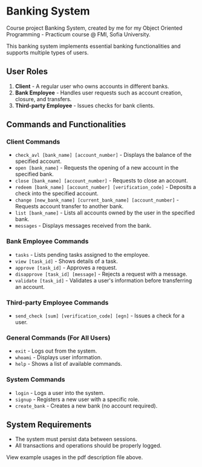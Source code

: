 # Banking System

Course project Banking System, created by me for my Object Oriented Programming - Practicum course @ FMI, Sofia University.

This banking system implements essential banking functionalities and supports multiple types of users.

## User Roles

1. **Client** - A regular user who owns accounts in different banks.
2. **Bank Employee** - Handles user requests such as account creation, closure, and transfers.
3. **Third-party Employee** - Issues checks for bank clients.

## Commands and Functionalities

### Client Commands
- `check_avl [bank_name] [account_number]` - Displays the balance of the specified account.
- `open [bank_name]` - Requests the opening of a new account in the specified bank.
- `close [bank_name] [account_number]` - Requests to close an account.
- `redeem [bank_name] [account_number] [verification_code]` - Deposits a check into the specified account.
- `change [new_bank_name] [current_bank_name] [account_number]` - Requests account transfer to another bank.
- `list [bank_name]` - Lists all accounts owned by the user in the specified bank.
- `messages` - Displays messages received from the bank.

### Bank Employee Commands
- `tasks` - Lists pending tasks assigned to the employee.
- `view [task_id]` - Shows details of a task.
- `approve [task_id]` - Approves a request.
- `disapprove [task_id] [message]` - Rejects a request with a message.
- `validate [task_id]` - Validates a user's information before transferring an account.

### Third-party Employee Commands
- `send_check [sum] [verification_code] [egn]` - Issues a check for a user.

### General Commands (For All Users)
- `exit` - Logs out from the system.
- `whoami` - Displays user information.
- `help` - Shows a list of available commands.

### System Commands
- `login` - Logs a user into the system.
- `signup` - Registers a new user with a specific role.
- `create_bank` - Creates a new bank (no account required).

## System Requirements
- The system must persist data between sessions.
- All transactions and operations should be properly logged.


View example usages in the pdf description file above.


